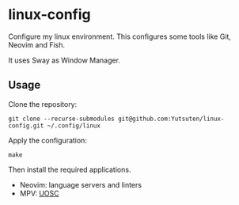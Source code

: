 # linux-config

Configure my linux environment.
This configures some tools like Git, Neovim and Fish.

It uses Sway as Window Manager.

## Usage

Clone the repository:

```shell
git clone --recurse-submodules git@github.com:Yutsuten/linux-config.git ~/.config/linux
```

Apply the configuration:

```shell
make
```

Then install the required applications.

- Neovim: language servers and linters
- MPV: [UOSC](https://github.com/tomasklaen/uosc)
